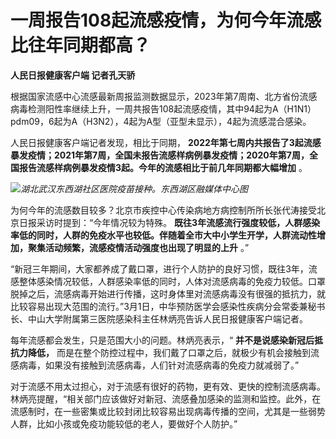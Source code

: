 # 一周报告108起流感疫情，为何今年流感比往年同期都高？

**人民日报健康客户端 记者孔天骄**

根据国家流感中心流感最新周报监测数据显示，2023年第7周南、北方省份流感病毒检测阳性率继续上升，一周共报告108起流感疫情，其中94起为A（H1N1）pdm09，6起为A（H3N2），4起为A型（亚型未显示），4起为流感混合感染。

人民日报健康客户端记者发现，相比于同期，
**2022年第七周内共报告了3起流感暴发疫情；2021年第7周，全国未报告流感样病例暴发疫情；2020年第7周，全国报告流感样病例暴发疫情3起。今年的流感相比于前几年同期都大幅增加**
。

![](https://inews.gtimg.com/om_bt/Oa3v3UVRmTrLwNKM9a6nh2_frm0pc9w7buvx0HBrzyTRIAA/1000)_湖北武汉东西湖社区医院疫苗接种。东西湖区融媒体中心图_

为何今年的流感数目较多？北京市疾控中心传染病地方病控制所所长张代涛接受北京日报采访时提到：“今年情况较为特殊。
**既往3年流感流行强度较低，人群感染率低的同时，人群的免疫水平也较低。伴随着全市大中小学生开学，人群流动性增加，聚集活动频繁，流感疫情活动强度也出现了明显的上升**
。”

“新冠三年期间，大家都养成了戴口罩，进行个人防护的良好习惯，既往3年，流感整体感染情况较低，人群感染率低的同时，人体对流感病毒的免疫力较低。口罩脱掉之后，流感病毒开始进行传播，这时身体里对流感病毒没有很强的抵抗力，就比较容易出现大范围的流行。”3月1日，中华预防医学会感染性疾病分会常委兼秘书长、中山大学附属第三医院感染科主任林炳亮告诉人民日报健康客户端记者。

每年流感都会发生，只是范围大小的问题。林炳亮表示，“ **并不是说感染新冠后抵抗力降低，**
而是在整个防控过程中，我们戴了口罩之后，就极少有机会接触到流感病毒，如果没有接触到流感病毒，人们针对流感病毒的免疫力就减弱了。”

对于流感不用太过担心，对于流感有很好的药物，更有效、更快的控制流感病毒。林炳亮提醒，“相关部门应该做好对新冠、流感叠加感染的监测和监控。此外，在流感制时，在一些密集或比较封闭比较容易出现病毒传播的空间，尤其是一些弱势人群，比如小孩或免疫功能较低的老人，要做好个人防护。”


